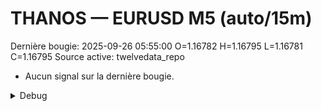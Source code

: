 # THANOS — EURUSD M5 (auto/15m)
Dernière bougie: 2025-09-26 05:55:00  O=1.16782  H=1.16795  L=1.16781  C=1.16795
Source active: twelvedata_repo

- Aucun signal sur la dernière bougie.

<details><summary>Debug</summary>

- TD_API_KEY manquant.

</details>